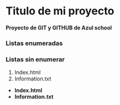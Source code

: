 # Titulo de mi proyecto
**Proyecto de GIT y GITHUB de Azul school**
### Listas enumeradas
[//]:# (Listas enumeradas)

### Listas sin enumerar
1. Index.html
2. Information.txt

[//]:# (Listas enumeradas)

* **Index.html**
* **Information.txt**